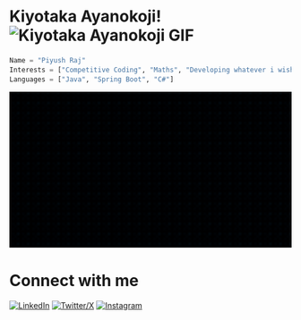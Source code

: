 # Kiyotaka Ayanokoji! ![Kiyotaka Ayanokoji GIF](https://tenor.com/bzTpj.gif)

```python
Name = "Piyush Raj"
Interests = ["Competitive Coding", "Maths", "Developing whatever i wish", "Anime", "Game Development"]
Languages = ["Java", "Spring Boot", "C#"]
```
<img src="gif.gif" width="600" alt="Typing GIF" />


# Connect with me
[![LinkedIn](https://img.shields.io/badge/LinkedIn-blue?logo=linkedin&logoColor=white)](www.linkedin.com/in/piyush-raj-9b0bb7228)
[![Twitter/X](https://img.shields.io/badge/Twitter-1DA1F2?logo=twitter&logoColor=white)](https://x.com/PiyushRaj40)
[![Instagram](https://img.shields.io/badge/Instagram-E4405F?logo=instagram&logoColor=white)](https://www.instagram.com/piyush_raj41/)
